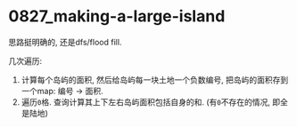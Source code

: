 # 0827_making-a-large-island

思路挺明确的, 还是dfs/flood fill.

几次遍历:

1. 计算每个岛屿的面积, 然后给岛屿每一块土地一个负数编号, 把岛屿的面积存到一个map: 编号 -> 面积.
2. 遍历`0`格. 查询计算其上下左右岛屿面积包括自身的和. (有`0`不存在的情况, 即全是陆地)
